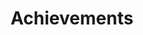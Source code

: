 ---
# An instance of the Accomplishments widget.
# Documentation: https://wowchemy.com/docs/page-builder/
widget: accomplishments

# This file represents a page section.
headless: true

# Order that this section appears on the page.
weight: 80

# Note: `&shy;` is used to add a 'soft' hyphen in a long heading.
title: 'Achievements'
subtitle:

# Date format
#   Refer to https://wowchemy.com/docs/customization/#date-format
date_format: Jan 2006

# Accomplishments.
#   Add/remove as many `item` blocks below as you like.
#   `title`, `organization`, and `date_start` are the required parameters.
#   Leave other parameters empty if not required.
#   Begin multi-line descriptions with YAML's `|2-` multi-line prefix.
item:
  - certificate_url: ''
    date_end: ''
    date_start: '2020-12-01'
    description: ''
    organization: 学生ビジネスプランコンテスト2020
    organization_url: 'http://www.gakusei-sc.or.jp/news/000178.html'
    title: 1st prize
    url: ''
  - certificate_url: ''
    date_end: '2020-12-01'
    date_start: '2019-04-01'
    description: ''
    organization: Icom Inc.
    organization_url: "https://www.icom.co.jp/"
    title: Icom Scholarships
    url: ''
  - certificate_url: ''
    date_end: ''
    date_start: '2019-05-29'
    description: ''
    organization: xSIG 2019 (cross-disciplinary workshop on computing Systems, Infrastructures, and programminG)
    organization_url: ""
    title: Outstanding Originality Award
    url: ''


design:
  columns: '2'
---